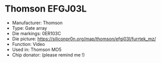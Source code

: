 # Thomson EFGJ03L

 * Manufacturer: Thomson
 * Type: Gate array
 * Die markings: 0ER103C
 * Die picture: https://siliconpr0n.org/map/thomson/efgj03l/furrtek_mz/
 * Function: Video
 * Used in: Thomson MO5
 * Chip donator: (please remind me !)
